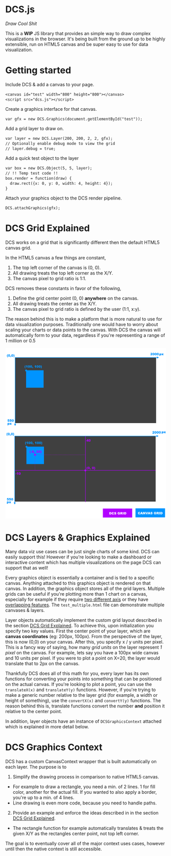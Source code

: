 # DCS.js
*Draw Cool Shit*


This is a **WIP** JS library that provides an simple way to draw complex visualizations in the browser. It's being built from the ground up to be highly extensible, run on HTML5 canvas and be super easy to use for data visualization.

# Getting started

Include DCS & add a canvas to your page.
```
<canvas id="test" width="800" height="800"></canvas>
<script src="dcs.js"></script>
```

Create a graphics interface for that canvas.
```
var gfx = new DCS.Graphics(document.getElementById("test"));
```

Add a grid layer to draw on.
```
var layer = new DCS.Layer(200, 200, 2, 2, gfx);
// Optionally enable debug mode to view the grid
// layer.debug = true;
```

Add a quick test object to the layer
```
var box = new DCS.Object(5, 5, layer);
// !! Temp test code !!
box.render = function(draw) {
  draw.rect({x: 0, y: 0, width: 4, height: 4});
}
```

Attach your graphics object to the DCS render pipeline.
```
DCS.attachGraphics(gfx);
```

# DCS Grid Explained
DCS works on a grid that is significantly different then the default HTML5 canvas grid.

In the HTML5 canvas a few things are constant,

1. The top left corner of the canvas is (0, 0).
2. All drawing treats the top left corner as the X/Y.
3. The canvas pixel to grid ratio is 1:1.

DCS removes these constants in favor of the following,

1. Define the grid center point (0, 0) **anywhere** on the canvas.
2. All drawing treats the center as the X/Y.
3. The canvas pixel to grid ratio is defined by the user (1:1, x:y).

The reason behind this is to make a platform that is more natural to use for data visualization purposes. Traditionally one would have to worry about scaling your charts or data points to the canvas. With DCS the canvas will automatically form to your data, regardless if you're representing a range of 1 million or 0.5

![Grid Explained](grid_explained.png)

# DCS Layers & Graphics Explained
Many data viz use cases can be just single charts of some kind. DCS can easily support this! However if you're looking to make a dashboard or interactive content which has multiple visualizations on the page DCS can support that as well!

Every graphics object is essentially a container and is tied to a specific canvas. Anything attached to this graphics object is rendered on that canvas. In addition, the graphics object stores all of the grid layers. Multiple grids can be useful if you're plotting more than 1 chart on a canvas, especially for example if they require [two different axis](http://i.imgur.com/Po7PelX.png) or they have [overlapping features](http://i.imgur.com/3ar9Jhm.png). The `test_multiple.html` file can demonstrate multiple canvases & layers.

Layer objects automatically implement the custom grid layout described in the section [DCS Grid Explained](#dcs-grid-explained). To achieve this, upon initialization you specify two key values. First the center point of your layer, which are **canvas coordinates** (eg: 200px, 100px). From the perspective of the layer, this is now (0,0) on your canvas. After this, you specify x / y units per pixel. This is a fancy way of saying, how many *grid units* on the layer represent *1 pixel* on the canvas. For example, lets say you have a 100px wide canvas and 10 units per pixel. If you were to plot a point on X=20, the layer would translate that to 2px on the canvas.

Thankfully DCS does all of this math for you, every layer has its own functions for converting your points into something that can be positioned on the actual canvas. If you're looking to plot a point, you can use the `translateX(x)` and `translateY(y)` functions. However, if you're trying to make a generic number relative to the layer grid (for example, a width or height of something), use the `convertX(x)` and `convertY(y)` functions. The reason behind this is, translate functions convert the number **and** position it relative to the center point.

In addition, layer objects have an instance of `DCSGraphicsContext` attached which is explained in more detail below.

# DCS Graphics Context
DCS has a custom CanvasContext wrapper that is built automatically on each layer. The purpose is to

1. Simplify the drawing process in comparison to native HTML5 canvas.
 - For example to draw a rectangle, you need a min. of 2 lines. 1 for fill color, another for the actual fill. If you wanted to also apply a border, you're up to a min. of 4 lines.
 - Line drawing is even more code, because you need to handle paths.
2. Provide an example and enforce the ideas described in in the section [DCS Grid Explained](#dcs-grid-explained).
 - The rectangle function for example automatically translates & treats the given X/Y as the rectangles center point, not top left corner.


 The goal is to eventually cover all of the major context uses cases, however until then the native context is still accessible.

